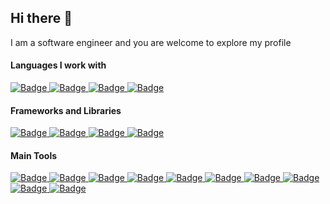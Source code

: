 ## Hi there 👋  
                 
<div>
  <p>I am a software engineer and you are welcome to explore my profile</p>
  
  <h4>Languages I work with</h4>
    <a href="https://react.dev/">
      <img src="https://img.shields.io/badge/JavaScript-323330?style=for-the-badge&logo=javascript&logoColor=F7DF1E" alt="Badge"/>
    </a>
    <a href="https://www.php.net/">
      <img src="https://img.shields.io/badge/php-%23777BB4.svg?style=for-the-badge&logo=php&logoColor=white" alt="Badge"/>
    </a>
    <a href="https://www.python.org/">
      <img src="https://img.shields.io/badge/python-3670A0?style=for-the-badge&logo=python&logoColor=ffdd54" alt="Badge"/>
    </a>
    <a href="https://www.typescriptlang.org/">
      <img src="https://img.shields.io/badge/typescript-%23007ACC.svg?style=for-the-badge&logo=typescript&logoColor=white" alt="Badge"/>
    </a>
    <h4>Frameworks and Libraries</h4>
    <a href="https://react.dev/">
      <img src="https://img.shields.io/badge/React-20232A?style=for-the-badge&logo=react&logoColor=61DAFB" alt="Badge"/>
    </a>
    <a href="https://nextjs.org/">
      <img src="https://img.shields.io/badge/Next-black?style=for-the-badge&logo=next.js&logoColor=white" alt="Badge"/>
    </a>
    <a href="https://nestjs.com/">
      <img src="https://img.shields.io/badge/nestjs-%23E0234E.svg?style=for-the-badge&logo=nestjs&logoColor=white" alt="Badge"/>
    </a>
    <a href="https://reactnative.dev/">
      <img src="https://img.shields.io/badge/react_native-%2320232a.svg?style=for-the-badge&logo=react&logoColor=%2361DAFB" alt="Badge"/>
    </a>
    <h4>Main Tools</h4>
    <a href="https://git-scm.com/">
      <img src="https://img.shields.io/badge/git-%23F05033.svg?style=for-the-badge&logo=git&logoColor=white" alt="Badge"/>
    </a>
    <a href="https://www.postgresql.org/">
      <img src="https://img.shields.io/badge/postgres-%23316192.svg?style=for-the-badge&logo=postgresql&logoColor=white" alt="Badge"/>
    </a>
    <a href="https://www.mongodb.com/">
      <img src="https://img.shields.io/badge/MongoDB-%234ea94b.svg?style=for-the-badge&logo=mongodb&logoColor=white" alt="Badge"/>
    </a>
    <a href="https://jestjs.io/">
      <img src="https://img.shields.io/badge/-jest-%23C21325?style=for-the-badge&logo=jest&logoColor=white" alt="Badge"/>
    </a>
    <a href="https://www.docker.com/">
      <img src="https://img.shields.io/badge/docker-%230db7ed.svg?style=for-the-badge&logo=docker&logoColor=white" alt="Badge"/>
    </a>
    <a href="https://aws.amazon.com/?nc2=h_lg">
      <img src="https://img.shields.io/badge/AWS-%23FF9900.svg?style=for-the-badge&logo=amazon-aws&logoColor=white" alt="Badge"/>
    </a>
    <a href="https://redis.io/">
      <img src="https://img.shields.io/badge/redis-%23DD0031.svg?style=for-the-badge&logo=redis&logoColor=white" alt="Badge"/>
    </a>
    <a href="https://kubernetes.io/">
      <img src="https://img.shields.io/badge/kubernetes-%23326ce5.svg?style=for-the-badge&logo=kubernetes&logoColor=white" alt="Badge"/>
    </a>
    <a href="https://nodejs.org/en">
      <img src="https://img.shields.io/badge/node.js-6DA55F?style=for-the-badge&logo=node.js&logoColor=white" alt="Badge"/>
    </a>
    <a href="https://www.npmjs.com/">
      <img src="https://img.shields.io/badge/NPM-%23CB3837.svg?style=for-the-badge&logo=npm&logoColor=white" alt="Badge"/>
    </a>
</div>
